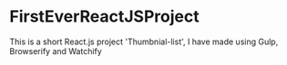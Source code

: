 # FirstEverReactJSProject
This is a short React.js project 'Thumbnial-list', I have made using Gulp, Browserify and Watchify
